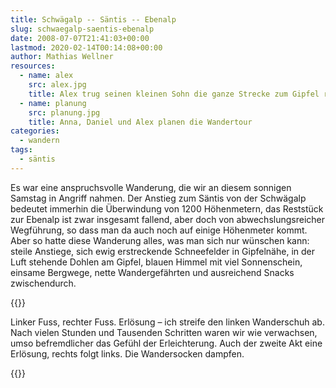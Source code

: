 ```yaml
---
title: Schwägalp -- Säntis -- Ebenalp
slug: schwaegalp-saentis-ebenalp
date: 2008-07-07T21:41:03+00:00
lastmod: 2020-02-14T00:14:08+00:00
author: Mathias Wellner
resources:
  - name: alex
    src: alex.jpg
    title: Alex trug seinen kleinen Sohn die ganze Strecke zum Gipfel rauf
  - name: planung
    src: planung.jpg
    title: Anna, Daniel und Alex planen die Wandertour
categories:
  - wandern
tags:
  - säntis
---
```

Es war eine anspruchsvolle Wanderung, die wir an diesem sonnigen Samstag in Angriff nahmen. Der Anstieg zum Säntis von der Schwägalp bedeutet immerhin die Überwindung von 1200 Höhenmetern, das Reststück zur Ebenalp ist zwar insgesamt fallend, aber doch von abwechslungsreicher Wegführung, so dass man da auch noch auf einige Höhenmeter kommt. Aber so hatte diese Wanderung alles, was man sich nur wünschen kann: steile Anstiege, sich ewig erstreckende Schneefelder in Gipfelnähe, in der Luft stehende Dohlen am Gipfel, blauen Himmel mit viel Sonnenschein, einsame Bergwege, nette Wandergefährten und ausreichend Snacks zwischendurch.
<!--more-->

{{<responsive-image name="planung">}}

Linker Fuss, rechter Fuss. Erlösung &ndash; ich streife den linken Wanderschuh ab. Nach vielen Stunden und Tausenden Schritten waren wir wie verwachsen, umso befremdlicher das Gefühl der Erleichterung. Auch der zweite Akt eine Erlösung, rechts folgt links. Die Wandersocken dampfen.

{{<responsive-image name="alex">}}